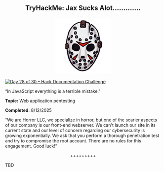 **<p align="center">TryHackMe: Jax Sucks Alot.............</p>**
---

<p align="center">
  <img src="https://github.com/chaiexe/TryHackMe-Write-ups/blob/main/Jax-Sucks-Alot/Images/room%20icon.png" alt="image alt" width="180" />
</p>

[![Day 28 of 30 – Hack Documentation Challenge](https://img.shields.io/badge/Day%2028%20of%2030-Hack%20Documentation%20Challenge-crimson?style=for-the-badge&logo=tryhackme)](https://tryhackme.com)

“In JavaScript everything is a terrible mistake."

**Topic:** Web application pentesting

**Completed:** 8/12/2025

“We are Horror LLC, we specialize in horror, but one of the scarier aspects of our company is our front-end webserver. We can't launch our site in its current state and our level of concern regarding our cybersecurity is growing exponentially. We ask that you perform a thorough penetration test and try to compromise the root account. There are no rules for this engagement. Good luck!”

<p align="center">+++++++++</p>

TBD
